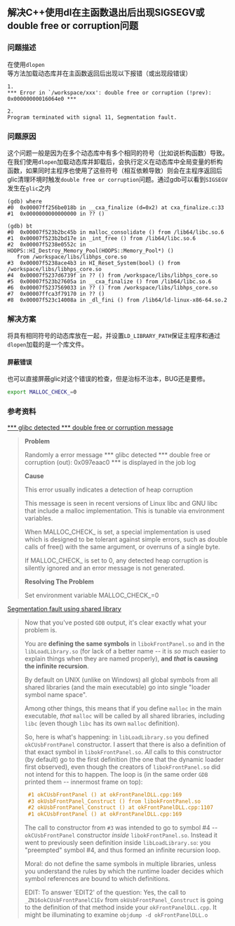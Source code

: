 解决C++使用dl在主函数退出后出现SIGSEGV或double free or corruption问题
--------------------------------------------------------------------------------------



### 问题描述

在使用`dlopen`等方法加载动态库并在主函数返回后出现以下报错（或出现段错误）

```plain
1.
*** Error in `/workspace/xxx': double free or corruption (!prev): 0x00000000016064e0 ***

2.
Program terminated with signal 11, Segmentation fault.
```



### 问题原因

这个问题一般是因为在多个动态库中有多个相同的符号（比如说析构函数）导致。在我们使用`dlopen`加载动态库并卸载后，会执行定义在动态库中全局变量的析构函数，如果同时主程序也使用了这些符号（相互依赖导致）则会在主程序返回后glic清理环境时触发`double free or corruption`问题。通过gdb可以看到`SIGSEGV`发生在`glic`之内

```plain
(gdb) where
#0  0x00007ff256be018b in __cxa_finalize (d=0x2) at cxa_finalize.c:33
#1  0x0000000000000000 in ?? ()

(gdb) bt
#0  0x00007f523b2bc45b in malloc_consolidate () from /lib64/libc.so.6
#1  0x00007f523b2bd17e in _int_free () from /lib64/libc.so.6
#2  0x00007f5238e0552c in HOOPS::HI_Destroy_Memory_Pool(HOOPS::Memory_Pool*) ()
   from /workspace/libs/libhps_core.so
#3  0x00007f5238ace4b3 in HI_Reset_System(bool) () from /workspace/libs/libhps_core.so
#4  0x00007f5237d6739f in ?? () from /workspace/libs/libhps_core.so
#5  0x00007f523b27605a in __cxa_finalize () from /lib64/libc.so.6
#6  0x00007f5237569033 in ?? () from /workspace/libs/libhps_core.so
#7  0x00007ffca3f79170 in ?? ()
#8  0x00007f523c14008a in _dl_fini () from /lib64/ld-linux-x86-64.so.2
```



### 解决方案

将具有相同符号的动态库放在一起，并设置`LD_LIBRARY_PATH`保证主程序和通过`dlopen`加载的是一个库文件。

#### 屏蔽错误

也可以直接屏蔽glic对这个错误的检查，但是治标不治本，BUG还是要修。

```bash
export MALLOC_CHECK_=0
```



### 参考资料

[\*** glibc detected \*** double free or corruption message](https://www.ibm.com/support/pages/glibc-detected-double-free-or-corruption-message-information-server-datastage-job-log)

>**Problem**
>
>Randomly a error message \*** glibc detected \*** double free or corruption (out): 0x097eaac0 \*** is displayed in the job log
>
>**Cause**
>
>This error usually indicates a detection of heap corruption
>
>This message is seen in recent versions of Linux libc and GNU libc that include a malloc implementation. This is tunable via environment variables.
>
>When MALLOC_CHECK_ is set, a special implementation is used which is designed to be tolerant against simple errors, such as double calls of free() with the same argument, or overruns of a single byte.
>
>If MALLOC_CHECK_ is set to 0, any detected heap corruption is silently ignored and an error message is not generated.
>
>**Resolving The Problem**
>
>Set environment variable MALLOC_CHECK_=0

[Segmentation fault using shared library](https://stackoverflow.com/questions/1178538/segmentation-fault-using-shared-library)

> Now that you've posted `GDB` output, it's clear exactly what your problem is.
>
> You are **defining the same symbols** in `libokFrontPanel.so` and in the `libLoadLibrary.so` (for lack of a better name -- it is *so* much easier to explain things when they are named properly), **and *that* is causing the infinite recursion**.
>
> By default on UNIX (unlike on Windows) all global symbols from all shared libraries (and the main executable) go into single "loader symbol name space".
>
> Among other things, this means that if you define `malloc` in the main executable, *that* `malloc` will be called by all shared libraries, including `libc` (even though `libc` has its own `malloc` definition).
>
> So, here is what's happening: in `libLoadLibrary.so` you defined `okCUsbFrontPanel` constructor. I assert that there is also a definition of that exact symbol in `libokFrontPanel.so`. *All* calls to this constructor (by default) go to the first definition (the one that the dynamic loader first observed), even though the creators of `libokFrontPanel.so` did not intend for this to happen. The loop is (in the same order `GDB` printed them -- innermost frame on top):
>
> ```cpp
>  #1 okCUsbFrontPanel () at okFrontPanelDLL.cpp:169
>  #3 okUsbFrontPanel_Construct () from libokFrontPanel.so
>  #2 okUsbFrontPanel_Construct () at okFrontPanelDLL.cpp:1107
>  #1 okCUsbFrontPanel () at okFrontPanelDLL.cpp:169
> ```
>
> The call to constructor from `#3` was intended to go to symbol #4 -- `okCUsbFrontPanel` constructor *inside* `libokFrontPanel.so`. Instead it went to previously seen definition inside `libLoadLibrary.so`: you "preempted" symbol #4, and thus formed an infinite recursion loop.
>
> Moral: do not define the same symbols in multiple libraries, unless you understand the rules by which the runtime loader decides which symbol references are bound to which definitions.
>
> EDIT: To answer 'EDIT2' of the question:
> Yes, the call to `_ZN16okCUsbFrontPanelC1Ev` from `okUsbFrontPanel_Construct` is going to the definition of that method inside your `okFrontPanelDLL.cpp`. It might be illuminating to examine `objdump -d okFrontPanelDLL.o`

